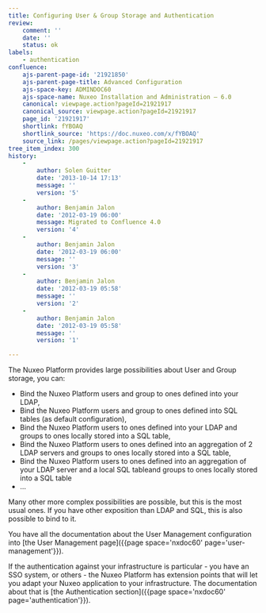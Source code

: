 ```yaml
---
title: Configuring User & Group Storage and Authentication
review:
    comment: ''
    date: ''
    status: ok
labels:
    - authentication
confluence:
    ajs-parent-page-id: '21921850'
    ajs-parent-page-title: Advanced Configuration
    ajs-space-key: ADMINDOC60
    ajs-space-name: Nuxeo Installation and Administration — 6.0
    canonical: viewpage.action?pageId=21921917
    canonical_source: viewpage.action?pageId=21921917
    page_id: '21921917'
    shortlink: fYBOAQ
    shortlink_source: 'https://doc.nuxeo.com/x/fYBOAQ'
    source_link: /pages/viewpage.action?pageId=21921917
tree_item_index: 300
history:
    -
        author: Solen Guitter
        date: '2013-10-14 17:13'
        message: ''
        version: '5'
    -
        author: Benjamin Jalon
        date: '2012-03-19 06:00'
        message: Migrated to Confluence 4.0
        version: '4'
    -
        author: Benjamin Jalon
        date: '2012-03-19 06:00'
        message: ''
        version: '3'
    -
        author: Benjamin Jalon
        date: '2012-03-19 05:58'
        message: ''
        version: '2'
    -
        author: Benjamin Jalon
        date: '2012-03-19 05:58'
        message: ''
        version: '1'

---
```

The Nuxeo Platform provides large possibilities about User and Group storage, you can:

*   Bind the Nuxeo Platform users and group to ones defined into your LDAP,
*   Bind the Nuxeo Platform users and group to ones defined into SQL tables (as default configuration),
*   Bind the Nuxeo Platform users to ones defined into your LDAP and groups to ones locally stored into a SQL table,
*   Bind the Nuxeo Platform users to ones defined into an aggregation of 2 LDAP servers and groups to ones locally stored into a SQL table,
*   Bind the Nuxeo Platform users to ones defined into an aggregation of your LDAP server and a local SQL tableand groups to ones locally stored into a SQL table
*   ...

Many other more complex possibilities are possible, but this is the most usual ones. If you have other exposition than LDAP and SQL, this is also possible to bind to it.

You have all the documentation about the User Management configuration into [the User Management page]({{page space='nxdoc60' page='user-management'}}).

If the authentication against your infrastructure is particular - you have an SSO system, or others - the Nuxeo Platform has extension points that will let you adapt your Nuxeo application to your infrastructure. The documentation about that is [the Authentication section]({{page space='nxdoc60' page='authentication'}}).
